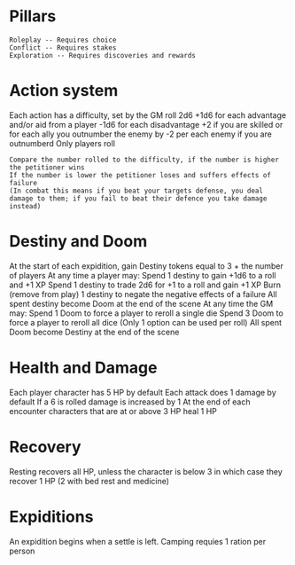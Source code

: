 # Pillars
    Roleplay -- Requires choice
    Conflict -- Requires stakes
    Exploration -- Requires discoveries and rewards

# Action system
Each action has a difficulty, set by the GM
    roll 2d6 
    +1d6 for each advantage and/or aid from a player
    -1d6 for each disadvantage
    +2 if you are skilled or for each ally you outnumber the enemy by
    -2 per each enemy if you are outnumberd
    Only players roll

    Compare the number rolled to the difficulty, if the number is higher the petitioner wins
    If the number is lower the petitioner loses and suffers effects of failure
    (In combat this means if you beat your targets defense, you deal damage to them; if you fail to beat their defence you take damage instead)



# Destiny and Doom
At the start of each expidition, gain Destiny tokens equal to 3 + the number of players
At any time a player may:
    Spend 1 destiny to gain +1d6 to a roll and +1 XP
    Spend 1 destiny to trade 2d6 for +1 to a roll and gain +1 XP
    Burn (remove from play) 1 destiny to negate the negative effects of a failure
    All spent destiny become Doom at the end of the scene
At any time the GM may:
    Spend 1 Doom to force a player to reroll a single die
    Spend 3 Doom to force a player to reroll all dice
    (Only 1 option can be used per roll)
    All spent Doom become Destiny at the end of the scene

# Health and Damage 
Each player character has 5 HP by default
Each attack does 1 damage by default
If a 6 is rolled damage is increased by 1
At the end of each encounter characters that are at or above 3 HP heal 1 HP

# Recovery
Resting recovers all HP, unless the character is below 3 in which case they recover 1 HP (2 with bed rest and medicine)

# Expiditions
An expidition begins when a settle is left.
Camping requies 1 ration per person